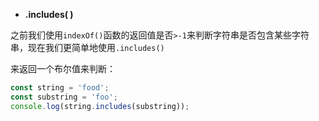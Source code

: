 * **.includes\( \)**

之前我们使用`indexOf()`函数的返回值是否`>-1`来判断字符串是否包含某些字符串，现在我们更简单地使用`.includes()`

来返回一个布尔值来判断：

```js
const string = 'food';
const substring = 'foo';
console.log(string.includes(substring));
```



